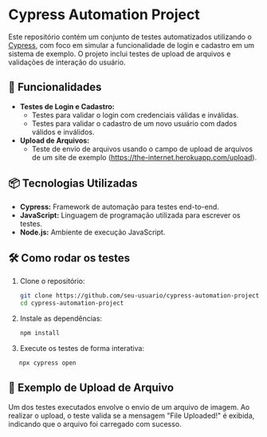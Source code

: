 # Cypress Automation Project

Este repositório contém um conjunto de testes automatizados utilizando o [Cypress](https://www.cypress.io/), com foco em simular a funcionalidade de login e cadastro em um sistema de exemplo. O projeto inclui testes de upload de arquivos e validações de interação do usuário.

## 🚀 Funcionalidades

- **Testes de Login e Cadastro:**
  - Testes para validar o login com credenciais válidas e inválidas.
  - Testes para validar o cadastro de um novo usuário com dados válidos e inválidos.
- **Upload de Arquivos:**
  - Teste de envio de arquivos usando o campo de upload de arquivos de um site de exemplo (https://the-internet.herokuapp.com/upload).

## 📦 Tecnologias Utilizadas

- **Cypress:** Framework de automação para testes end-to-end.
- **JavaScript:** Linguagem de programação utilizada para escrever os testes.
- **Node.js:** Ambiente de execução JavaScript.

## 🛠 Como rodar os testes

1. Clone o repositório:

   ```bash
   git clone https://github.com/seu-usuario/cypress-automation-project.git
   cd cypress-automation-project

   ```

2. Instale as dependências:
   ```bash
   npm install

   ```
3. Execute os testes de forma interativa:

```bash
   npx cypress open
```

## 📸 Exemplo de Upload de Arquivo

Um dos testes executados envolve o envio de um arquivo de imagem. Ao realizar o upload, o teste valida se a mensagem "File Uploaded!" é exibida, indicando que o arquivo foi carregado com sucesso.
